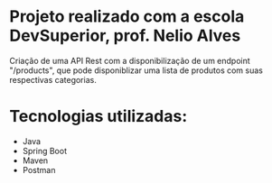 # Projeto realizado com a escola DevSuperior, prof. Nelio Alves

Criação de uma API Rest com a disponibilização de um endpoint "/products", que pode disponiblizar uma lista de produtos com suas respectivas categorias.

# Tecnologias utilizadas: 

- Java
- Spring Boot
- Maven
- Postman



